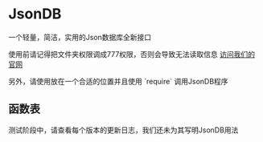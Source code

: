 # JsonDB
<p>一个轻量，简洁，实用的Json数据库全新接口</p>
<p>使用前请记得把文件夹权限调成777权限，否则会导致无法读取信息 <a href="//arkpowered.cn">访问我们的官网</a></p>
<p>另外，请使用放在一个合适的位置并且使用 `require` 调用JsonDB程序</p>
<h2>函数表</h2>
<p>测试阶段中，请查看每个版本的更新日志，我们还未为其写明JsonDB用法</p>
